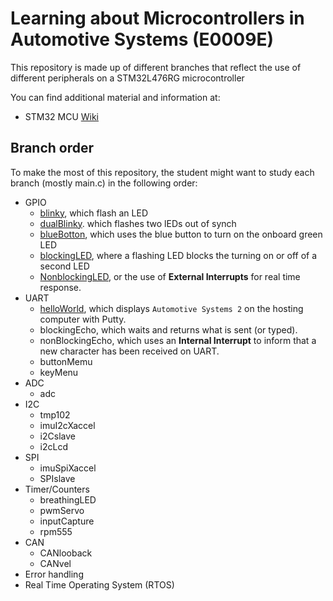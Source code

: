 # Learning about Microcontrollers in Automotive Systems (E0009E)
This repository is made up of different branches that reflect the use of different peripherals on a STM32L476RG microcontroller

You can find additional material and information at:
- STM32 MCU [Wiki](https://wiki.st.com/stm32mcu)
## Branch order
To make the most of this repository, the student might want to study each branch (mostly main.c) in the following order:
- GPIO
	- [blinky](https://github.com/vanDeventer/as2/tree/blinky), which flash an LED
	- [dualBlinky](https://github.com/vanDeventer/as2/tree/dualBlinky). which flashes two lEDs out of synch
	- [blueBotton](https://github.com/vanDeventer/as2/tree/blueButton), which uses the blue button to turn on the onboard green LED
	- [blockingLED](https://github.com/vanDeventer/as2/tree/blockingLED), where a flashing LED blocks the turning on or off of a second LED
	- [NonblockingLED](https://github.com/vanDeventer/as2/tree/nonBlockingLED), or the use of **External Interrupts** for real time response.
- UART
	- [helloWorld](https://github.com/vanDeventer/as2/tree/helloWorld), which displays ```Automotive Systems 2``` on the hosting computer with Putty.
	- blockingEcho, which waits and returns what is sent (or typed).
	- nonBlockingEcho, which uses an **Internal Interrupt** to inform that a new character has been received on UART.
	- buttonMemu
	- keyMenu
- ADC
	- adc
- I2C
	- tmp102
	- imuI2cXaccel
	- i2Cslave
	- i2cLcd
- SPI
	- imuSpiXaccel
	- SPIslave
- Timer/Counters
	- breathingLED
	- pwmServo
	- inputCapture
	- rpm555
- CAN
	- CANlooback
	- CANvel
- Error handling
- Real Time Operating System (RTOS)
